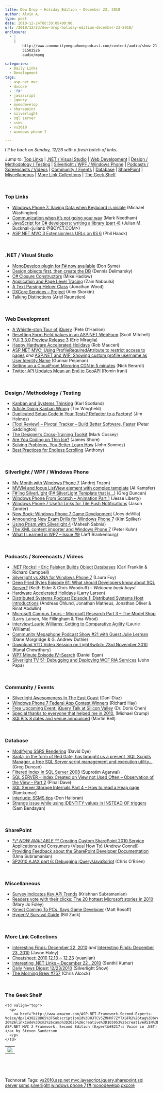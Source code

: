 ```yaml
---
title: Dew Drop – Holiday Edition – December 23, 2010
author: Alvin A.
type: post
date: 2010-12-24T00:50:09+00:00
url: /2010/12/23/dew-drop-holiday-edition-december-23-2010/
enclosure:
  - |
    |
        http://www.communitymegaphonepodcast.com/content/audio/show-21-julie-lerman.mp3
        51502526
        audio/mpeg
        
categories:
  - Daily Links
  - Development
tags:
  - asp.net mvc
  - dxcore
  - 'f#'
  - javascript
  - jquery
  - monodevelop
  - sharepoint
  - silverlight
  - sql server
  - ssms
  - vs2010
  - windows phone 7

---
```

_I’ll be back on Sunday, 12/26 with a fresh batch of links._

Jump to: [Top Links][1] | [.NET / Visual Studio][2] | [Web Development][3] | [Design / Methodology / Testing][4] | [Silverlight / WPF / Windows Phone][5] | [Podcasts / Screencasts / Videos][6] | [Community / Events][7] | [Database][8] | [SharePoint][9] | [Miscellaneous][10] | [More Link Collections][11] | [The Geek Shelf][12] 

&#160;

### <a name="top"></a>Top Links

  * [Windows Phone 7: Saving Data when Keyboard is visible][13] (Michael Washington)
  * [Communication when it&#8217;s not going your way][14] (Mark Needham)
  * [JavaScript for C# developers: writing a library (part 4)][15] (Julian M. Bucknall<julianb @BOYET.COM>)
  * [ASP.NET MVC 3 Extensionless URLs on IIS 6][16] (Phil Haack)

&#160;

### <a name="dotnet"></a>.NET / Visual Studio

  * [MonoDevelop plugin for F# now available][17] (Don Syme)
  * [Design objects first, then create the DB][18] (Dennis Delimarsky)
  * [C# Closure Constructors][19] (Mike Hadlow)
  * [Application and Page Level Tracing][20] (Zain Naboulsi)
  * [A Text Parsing Helper Class][21] (Jonathan Wood)
  * [DXCore Services – Project][22] (Alex Skorkin)
  * [Talking Distinctions][23] (Ariel Raunstien)

&#160;

### <a name="web"></a>Web Development

  * [A Whistle-stop Tour of jQuery][24] (Pete O&#8217;Hanlon)
  * [Resetting Form Field Values in an ASP.NET WebForm][25] (Scott Mitchell)
  * [YUI 3.3.0 Preview Release 3][26] (Eric Miraglia)
  * [Happy Hardware Accelerated Holidays][27] (Rob Mauceri)
  * [ASP.NET MVC: Using ProfileRequiredAttribute to restrict access to pages][28] _and_ [ASP.NET and WIF: Showing custom profile username as User.Identity.Name][29] (Gunnar Peipman)
  * [Setting up a CloudFront Mirroring CDN in 5 minutes][30] (Nick Berardi)
  * [Twitter API Updates Mean an End to GeoAPI][31] (Romin Irani)

&#160;

### <a name="design"></a>Design / Methodology / Testing

  * [Kanban and Systems Thinking][32] (Karl Scotland)
  * [Article:Doing Kanban Wrong][33] (Tim Wingfield)
  * [Duplicated Setup Code in Your Tests? Refactor to a Factory!][34] (Jim Holmes)
  * [[Tool Review] – Pivotal Tracker – Build Better Software, Faster][35] (Peter Saddington)
  * [The Designer’s Cross-Training Toolkit][36] (Mark Cossey)
  * [Are You Coding on Thin Ice?][37] (James Shore)
  * [Solving Problems, You Better Learn How][38] (John Sonmez)
  * [Best Practices for Endless Scrolling][39] (Anthony)

&#160;

### <a name="silverlight"></a>Silverlight / WPF / Windows Phone

  * [My Month with Windows Phone 7][40] (Andrej Tozon)
  * [MVVM and focus ListView element with complex template][41] (Al Kampfer)
  * [F#’ing SilverLight (F# SilverLight Template that is…)][42] (Greg Duncan)
  * [Windows Phone From Scratch – Animation Part 1][43] (Jesse Liberty)
  * <a href="http://blogs.msdn.com/b/jasonz/archive/2010/12/23/windows-phone-7-useful-links-for-tile-push-notifications.aspx" target="_blank">Windows Phone 7 Useful Links for Tile Push Notifications</a> (Jason Zander)
  * [New Book: Windows Phone 7 Game Development][44] (Joey deVilla)
  * [Announcing New Exam Drills for Windows Phone 7][45] (Kim Spilker)
  * [Using Prism with Silverlight 4][46] (Mahesh Sabnis)
  * [The XML content importer and Windows Phone 7][47] (Peter Kuhn)
  * [What I Learned in WP7 – Issue #9][48] (Jeff Blankenburg)

&#160;

### <a name="podcasts"></a>Podcasts / Screencasts / Videos

  * <a href="http://www.dotnetrocks.com/default.aspx?ShowNum=622" target="_blank">.NET Rocks! &#8211; Eric Falsken Builds Object Databases</a> (Carl Franklin & Richard Campbell)
  * [Silverlight vs XNA for Windows Phone 7][49] (Laura Foy)
  * <a href="http://feedproxy.google.com/~r/deepfriedbytes/~3/KnovO63mnNw/" target="_blank">Deep Fried Bytes Episode 61: What should Developers know about SQL Server?</a> (Keith Elder & Chris Woodruff) _– Welcome back boys!_
  * [Hardware Accelerated Holidays][50] (Larry Larsen)
  * <a href="http://distributedpodcast.com/2010/episode-1-host-introductions" target="_blank">Distributed Systems Podcast Episode 1: Distributed Systems Host Introductions</a> (Andreas Öhlund, Jonathan Matheus, Jonathan Oliver & Rinat Abdullin)
  * [Microsoft Campus Tours &#8211; Microsoft Research Part 3 &#8211; The Model Shop][51] (Larry Larsen, Nic Fillingham & Tina Wood)
  * [Interview:Laurie Williams: Getting to Comparative Agility][52] (Laurie Williams)
  * <a href="http://www.communitymegaphonepodcast.com/content/audio/show-21-julie-lerman.mp3" target="_blank">Community Megaphone Podcast Show #21 with Guest Julie Lerman</a> (Dane Morgridge & G. Andrew Duthie)
  * [Download VTD Video Session on LightSwitch: 23rd November 2010][53] (Kunal Chowdhury)
  * [WP7 Minute Episode IV–Search][54] (Daniel Egan)
  * <a href="http://team.silverlight.net/tips-and-training/silverlight-tv-51-debugging-and-deploying-wcf-ria-services/" target="_blank">Silverlight TV 51: Debugging and Deploying WCF RIA Services</a> (John Papa)

&#160;

### <a name="events"></a>Community / Events

  * [Silverlight Awesomeness In The East Coast][55] (Dani Diaz)
  * [Windows Phone 7 Federal App Contest Winners][56] (Richard Hay)
  * [Free Upcoming Event: jQuery Talk at Silicon Valley][57] (Dr. Doris Chen)
  * [Special thanks to everyone that helped me in 2010.][58] (Michael Crump)
  * [SQLBits 8 dates and venue announced][59] (Martin Bell)

&#160;

### <a name="db"></a>Database

  * [Modifying SSRS Rendering][60] (David Dye)
  * [Santa, in the form of Red Gate, has brought us a present, SQL Scripts Manager, a free SQL Server script management and execution utility…][61] (Greg Duncan)
  * [Filtered Index in SQL Server 2008][62] (Suprotim Agarwal)
  * [SQL SERVER – Index Created on View not Used Often – Observation of the View – Part 2][63] (Pinal Dave)
  * [SQL Server Storage Internals Part 4 &#8211; How to read a Heap page][64] (Ramkumar)
  * [Interlude: SSMS tips][65] (Don Halloran)
  * [Strange issue while using IDENTITY values in INSTEAD OF triggers][66] (Sam Bendayan)

&#160;

### <a name="sp"></a>SharePoint

  * [\*\\*\* NOW AVAILABLE \*\** Creating Custom SharePoint 2010 Service Applications and Consumers (Visual How To)][67] (Andrew Connell)
  * <a href="http://blogs.msdn.com/b/sharepointdev/archive/2010/12/23/providing-feedback-about-the-sharepoint-developer-documentation.aspx" target="_blank">Providing Feedback about the SharePoint Developer Documentation</a> (Uma Subramanian)
  * [SP2010 AJAX part 6: Debugging jQuery/JavaScript][68] (Chris O&#8217;Brien)

&#160;

### <a name="misc"></a>Miscellaneous

  * [Survey Indicates Key API Trends][69] (Krishnan Subramanian)
  * [Readers vote with their clicks: The 20 hottest Microsoft stories in 2010][70] (Mary Jo Foley)
  * <a href="http://feedproxy.google.com/~r/typepad/alleyinsider/silicon_alley_insider/~3/qDP_HC3tHLk/kinect-coming-to-pcs-says-korean-developer-2010-12" target="_blank">Kinect Coming To PCs, Says Game Developer</a> (Matt Rosoff)
  * [Hyper-V Survival Guide][71] (Bill Zack)

&#160;

### <a name="links"></a>More Link Collections

  * [Interesting Finds: December 22, 2010][72] _and_ [Interesting Finds: December 23, 2010][73] (Jason Haley)
  * [Cheatsheet: 2010 12.13 ~ 12.23][74] (yuanjian)
  * [Interesting .NET Links – December 22 , 2010][75] (Senthil Kumar)
  * [Daily News Digest 12/23/2010][76] (Silverlight Show)
  * [The Morning Brew #757][77] (Chris Alcock)

&#160;

### <a name="shelf"></a>The Geek Shelf

<table border="0" cellspacing="0" cellpadding="0">
  <tr>
    <td>
      <img data-recalc-dims="1" decoding="async" src="https://i0.wp.com/ecx.images-amazon.com/images/I/41O2amb3GRL._SL160_.jpg?w=660" />
    </td>
    
    <td valign="top">
      <p>
        <a href="http://www.amazon.com/ASP-NET-Framework-Second-Experts-Voice/dp/1430228865%3FSubscriptionId%3D0JTCV5ZMHMF7ZYTXGFR2%26tag%3Dbrdicr-20%26linkCode%3Dxm2%26camp%3D2025%26creative%3D165953%26creativeASIN%3D1430228865">Pro ASP.NET MVC 2 Framework, Second Edition (Expert&#8217;s Voice in .NET)</a> by Steven Sanderson
      </p>
    </td>
  </tr>
</table>

&#160;

<div style="padding-bottom: 0px; margin: 0px; padding-left: 0px; padding-right: 0px; display: inline; float: none; padding-top: 0px" id="scid:C16BAC14-9A3D-4c50-9394-FBFEF7A93539:768e1dd6-3ae0-45d5-99b4-4fafe899fe35" class="wlWriterEditableSmartContent">
  <!--dotnetkickit-->
</div>

&#160;

<div style="padding-bottom: 0px; margin: 0px; padding-left: 0px; padding-right: 0px; display: inline; float: none; padding-top: 0px" id="scid:0767317B-992E-4b12-91E0-4F059A8CECA8:14bf1ad5-ab25-4480-a496-413ebaca1d03" class="wlWriterEditableSmartContent">
  Technorati Tags: <a href="http://technorati.com/tags/vs2010" rel="tag">vs2010</a>,<a href="http://technorati.com/tags/asp.net+mvc" rel="tag">asp.net mvc</a>,<a href="http://technorati.com/tags/javascript" rel="tag">javascript</a>,<a href="http://technorati.com/tags/jquery" rel="tag">jquery</a>,<a href="http://technorati.com/tags/sharepoint" rel="tag">sharepoint</a>,<a href="http://technorati.com/tags/sql+server" rel="tag">sql server</a>,<a href="http://technorati.com/tags/ssms" rel="tag">ssms</a>,<a href="http://technorati.com/tags/silverlight" rel="tag">silverlight</a>,<a href="http://technorati.com/tags/windows+phone+7" rel="tag">windows phone 7</a>,<a href="http://technorati.com/tags/f%23" rel="tag">f#</a>,<a href="http://technorati.com/tags/monodevelop" rel="tag">monodevelop</a>,<a href="http://technorati.com/tags/dxcore" rel="tag">dxcore</a>
</div>

 [1]: https://morningdew-bpc6g3a0fgaxdxcu.eastus2-01.azurewebsites.net/#top
 [2]: https://morningdew-bpc6g3a0fgaxdxcu.eastus2-01.azurewebsites.net/#dotnet
 [3]: https://morningdew-bpc6g3a0fgaxdxcu.eastus2-01.azurewebsites.net/#web
 [4]: https://morningdew-bpc6g3a0fgaxdxcu.eastus2-01.azurewebsites.net/#design
 [5]: https://morningdew-bpc6g3a0fgaxdxcu.eastus2-01.azurewebsites.net/#silverlight
 [6]: https://morningdew-bpc6g3a0fgaxdxcu.eastus2-01.azurewebsites.net/#podcasts
 [7]: https://morningdew-bpc6g3a0fgaxdxcu.eastus2-01.azurewebsites.net/#events
 [8]: https://morningdew-bpc6g3a0fgaxdxcu.eastus2-01.azurewebsites.net/#db
 [9]: https://morningdew-bpc6g3a0fgaxdxcu.eastus2-01.azurewebsites.net/#sp
 [10]: https://morningdew-bpc6g3a0fgaxdxcu.eastus2-01.azurewebsites.net/#misc
 [11]: https://morningdew-bpc6g3a0fgaxdxcu.eastus2-01.azurewebsites.net/#links
 [12]: https://morningdew-bpc6g3a0fgaxdxcu.eastus2-01.azurewebsites.net/#shelf
 [13]: http://openlightgroup.net/Blog/tabid/58/EntryId/146/Windows-Phone-7-Saving-Data-when-Keyboard-is-visible.aspx
 [14]: http://feedproxy.google.com/~r/MarkNeedham/~3/ztQn8c1oP9Y/
 [15]: http://blog.boyet.com/blog/javascriptlessons/javascript-for-c-developers-writing-a-library-part-4/
 [16]: http://feeds.haacked.com/~r/haacked/~3/mem07saFFaQ/asp-net-mvc-3-extensionless-urls-on-iis-6.aspx
 [17]: http://blogs.msdn.com/b/dsyme/archive/2010/12/22/monodevelop-plugin-for-f-now-available.aspx
 [18]: http://feeds.dzone.com/~r/zones/dotnet/~3/9BT0s2tkm44/design-objects-first-then
 [19]: http://feedproxy.google.com/~r/CodeRant/~3/GqvOyLKu6QM/c-closure-constructors.html
 [20]: http://feedproxy.google.com/~r/zainnab/~3/6JYirHpNx94/application-and-page-level-tracing-vstipproj0030.aspx
 [21]: http://www.blackbeltcoder.com/Articles/strings/a-text-parsing-helper-class
 [22]: http://www.skorkin.com/2010/12/dxcore-services-project/
 [23]: http://blogs.microsoft.co.il/blogs/ariel/archive/2010/12/22/talking-distinctions.aspx
 [24]: http://www.codeproject.com/KB/scripting/WhirlwhindJquery.aspx
 [25]: http://feedproxy.google.com/~r/ScottOnWriting/~3/qQuCwSEMWw4/resetting-form-field-values-in-an-asp-net-webform.aspx
 [26]: http://feeds.yuiblog.com/~r/YahooUserInterfaceBlog/~3/LNEgpzdZB8s/
 [27]: http://blogs.msdn.com/b/ie/archive/2010/12/22/happy-hardware-accelerated-holidays.aspx
 [28]: http://feedproxy.google.com/~r/gunnarpeipman/~3/FTTi43RzAtI/asp-net-mvc-using-profilerequiredattribute-to-restrict-access-to-pages.aspx
 [29]: http://feedproxy.google.com/~r/gunnarpeipman/~3/rb5QNHbHmVI/asp-net-and-wif-showing-custom-profile-username-as-user-identity-name.aspx
 [30]: http://feedproxy.google.com/~r/coderjournal/~3/KZcDhiOkU7s/
 [31]: http://feedproxy.google.com/~r/ProgrammableWeb/~3/oAgocC5ZUx0/
 [32]: http://availagility.co.uk/2010/12/22/kanban-and-systems-thinking/
 [33]: http://www.infoq.com/articles/doing-kanban-wrong
 [34]: http://frazzleddad.blogspot.com/2010/12/duplicated-setup-code-in-your-tests.html
 [35]: http://feedproxy.google.com/~r/agilescout/~3/9mYVFmd6Qcg/
 [36]: http://www.smashingmagazine.com/2010/12/22/the-designer-s-cross-training-toolkit/
 [37]: http://feeds.dzone.com/~r/zones/agile/~3/GTkt1TX3TiM/are-you-coding-thin-ice
 [38]: http://simpleprogrammer.com/2010/12/22/solving-problems-you-better-learn-how/
 [39]: http://feedproxy.google.com/~r/uxmovement/~3/MDDlmphbkBA/best-practices-for-endless-scrolling
 [40]: http://feedproxy.google.com/~r/TheAttic/~3/kXhl_wTcbqU/post.aspx
 [41]: http://feedproxy.google.com/~r/AlkampferEng/~3/JASyyHJCQgA/
 [42]: http://coolthingoftheday.blogspot.com/2010/12/fing-silverlight-f-silverlight-template.html
 [43]: http://feedproxy.google.com/~r/JesseLiberty-SilverlightGeek/~3/--sMkqUOUwY/
 [44]: http://www.globalnerdy.com/2010/12/22/new-book-windows-phone-7-game-development/
 [45]: http://blogs.msdn.com/b/microsoft_press/archive/2010/12/22/announcing-new-exam-drills-for-windows-phone-7.aspx
 [46]: http://feedproxy.google.com/~r/netCurryRecentArticles/~3/xT5Tv--sRrE/ShowArticle.aspx
 [47]: http://www.pitorque.de/MisterGoodcat/post.aspx?id=241e05fc-b25f-4f0b-9099-4df93f2adab5
 [48]: http://feedproxy.google.com/~r/Blankenthoughts/~3/RkGvlUdZYpU/post.aspx
 [49]: http://channel9.msdn.com/posts/Silverlight-vs-XNA-for-Windows-Phone-7
 [50]: http://channel9.msdn.com/posts/Hardware-Accelerated-Holidays
 [51]: http://channel9.msdn.com/Series/CampusTours/Microsoft-Campus-Tours-Microsoft-Research-Part-3-The-Model-Shop
 [52]: http://www.infoq.com/interviews/laurie-williams-agile
 [53]: http://feedproxy.google.com/~r/kunal2383/~3/d-WnaF2b-Lc/download-vtd-video-session-on.html
 [54]: http://thesociablegeek.com/2010/12/22/wp7-episode-4search/
 [55]: http://blogs.msdn.com/b/dani/archive/2010/12/22/silverlight-awesomeness-in-the-east-coast.aspx
 [56]: http://www.windowsobserver.com/2010/12/22/windows-phone-7-federal-app-contest-winners/
 [57]: http://blogs.msdn.com/b/dorischen/archive/2010/12/22/free-upcoming-event-jquery-talk-at-silicon-valley-html5-user-group.aspx
 [58]: http://geekswithblogs.net/mbcrump/archive/2010/12/23/special-thanks-to-everyone-that-helped-me-in-2010.aspx
 [59]: http://sqlblogcasts.com/blogs/martinbell/archive/2010/12/22/SQLBits-8-dates-and-venue-announced.aspx
 [60]: http://feedproxy.google.com/~r/sqlserverpedia/~3/rIfIqstDLi4/
 [61]: http://coolthingoftheday.blogspot.com/2010/12/santa-in-form-of-red-gate-has-brought.html
 [62]: http://feedproxy.google.com/~r/sqlservercurry/blog/~3/xBPpDpm_Lf0/filtered-index-in-sql-server-2008.html
 [63]: http://blog.sqlauthority.com/2010/12/23/sql-server-index-created-on-view-not-used-often-observation-of-the-view-part-2/
 [64]: http://www.sqlservercentral.com/blogs/livingforsqlserver/archive/2010/12/21/sql-server-storage-internals-part-4-how-to-read-a-heap-page.aspx
 [65]: http://www.sqlservercentral.com/blogs/don_halloran/archive/2010/12/23/interlude-ssms-tips.aspx
 [66]: http://www.sqlservercentral.com/blogs/2cents/archive/2010/12/23/strange-issue-while-using-identity-values-in-instead-of-triggers.aspx
 [67]: http://feedproxy.google.com/~r/AndrewConnell/~3/Wkxl0d7onI0/now-available-creating-custom-sharepoint-2010-service-applications.aspx
 [68]: http://feedproxy.google.com/~r/ChrisObrien/~3/HstS5EGfUko/sp2010-ajax-part-6-debugging.html
 [69]: http://feedproxy.google.com/~r/CloudAve/~3/Gaczq1jmwyk/
 [70]: http://www.zdnet.com/blog/microsoft/readers-vote-with-their-clicks-the-20-hottest-microsoft-stories-in-2010/8284
 [71]: http://feedproxy.google.com/~r/ArchitectureStuff/~3/bKljnKUa5sc/hyper-v-survival-guide.aspx
 [72]: http://jasonhaley.com/blog/post.aspx?id=615cee0c-0891-42e2-af4e-e609e36d183a
 [73]: http://jasonhaley.com/blog/post.aspx?id=ee343cb5-0b56-481d-b84a-358fa6919e93
 [74]: http://weblogs.asp.net/yuanjian/archive/2010/12/22/cheatsheet-2010-12-13-12-23.aspx
 [75]: http://techblog.ginktage.com/2010/12/interesting-net-links-december-22-2010/
 [76]: http://feedproxy.google.com/~r/silverlightshow/~3/iLqsT4Dfdds/Daily-News-Digest-12-23-2010.aspx
 [77]: http://feedproxy.google.com/~r/ReflectivePerspective/~3/4sp2l-RV0ew/